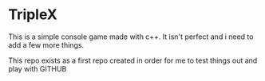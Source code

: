 # TripleX
This is a simple console game made with c++. It isn't perfect and i need to add a few more things. 

This repo exists as a first repo created in order for me to test things out and play with GITHUB
